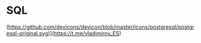 # SQL 
(https://github.com/devicons/devicon/blob/master/icons/postgresql/postgresql-original.svg)](https://t.me/vladimirov_ES)
